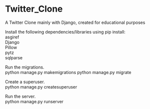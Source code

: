 # Twitter_Clone
A Twitter Clone mainly with Django, created for educational purposes

Install the following dependencies/libraries using pip install:  
asgiref  
Django  
Pillow  
pytz  
sqlparse  

Run the migrations.  
python manage.py makemigrations python manage.py migrate  

Create a superuser.  
python manage.py createsuperuser  

Run the server.  
python manage.py runserver  
